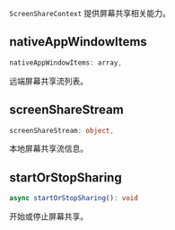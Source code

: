 `ScreenShareContext` 提供屏幕共享相关能力。

## nativeAppWindowItems

```typescript
nativeAppWindowItems: array,
```

远端屏幕共享流列表。

## screenShareStream

```typescript
screenShareStream: object,
```

本地屏幕共享流信息。

## startOrStopSharing

```typescript
async startOrStopSharing(): void
```

开始或停止屏幕共享。
